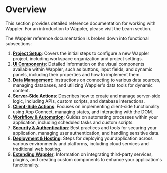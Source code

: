# Overview

This section provides detailed reference documentation for working with Wappler. For an introduction to Wappler, please visit the Learn section.

The Wappler reference documentation is broken down into functional subsections:

1. [**Project Setup**](project-setup.md): Covers the initial steps to configure a new Wappler project, including workspace organization and project settings.
2. [**UI Components**](ui-components.md): Detailed information on the visual components available within Wappler, such as buttons, input fields, and dynamic panels, including their properties and how to implement them.
3. [**Data Management**](data-management.md): Instructions on connecting to various data sources, managing databases, and utilizing Wappler's data tools for dynamic content.
4. [**Server-Side Actions**](server-side-actions.md): Describes how to create and manage server-side logic, including APIs, custom scripts, and database interactions.
5. [**Client-Side Actions**](client-side-actions.md): Focuses on implementing client-side functionality using App Connect, managing states, and interacting with the DOM.
6. [**Workflow & Automation**](workflow-and-automation.md): Guides on automating processes within your application, including scheduled tasks and custom scripts.
7. [**Security & Authentication**](security-and-authentication.md): Best practices and tools for securing your application, managing user authentication, and handling sensitive data.
8. [**Deployment & Hosting**](deployment-and-hosting.md): Steps for deploying your application across various environments and platforms, including cloud services and traditional web hosting.
9. [**Extending Wappler**](extending-wappler/): Information on integrating third-party services, plugins, and creating custom components to enhance your application's functionality.

